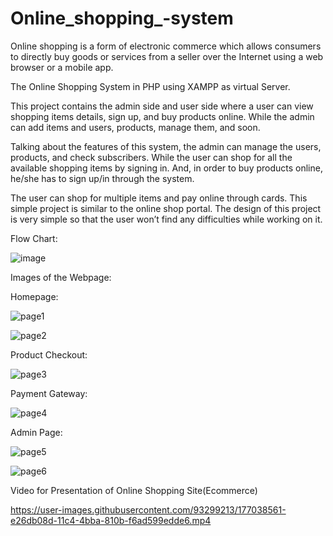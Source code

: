 # Online_shopping_-system
Online shopping is a form of electronic commerce which allows consumers to directly buy goods or services from a seller over the Internet using a web browser or a mobile app.

The Online Shopping System in PHP using XAMPP as virtual Server.

This project contains the admin side and user side where a user can view shopping items details, sign up, and buy products online. While the admin can add items and users, products, manage them, and soon.

Talking about the features of this system, the admin can manage the users, products, and check subscribers. While the user can shop for all the available shopping items by signing in. And, in order to buy products online, he/she has to sign up/in through the system.

The user can shop for multiple items and pay online through cards. This simple project is similar to the online shop portal. The design of this project is very simple so that the user won’t find any difficulties while working on it.

Flow Chart:

![image](https://user-images.githubusercontent.com/93299213/177050393-4d4723a4-9820-44d6-9659-871a51b9c3b6.png)


Images of the Webpage:

Homepage:

![page1](https://user-images.githubusercontent.com/93299213/177035617-2f2e3231-bfb2-4dd4-acda-3d7a942cce1d.png)


![page2](https://user-images.githubusercontent.com/93299213/177035621-70b259ae-74e3-43b6-a686-c29c96b8a98b.png)

Product Checkout:

![page3](https://user-images.githubusercontent.com/93299213/177035626-e786e874-3d7c-4db7-9c49-9d5d4519cc08.png)

Payment Gateway:

![page4](https://user-images.githubusercontent.com/93299213/177035630-bf3df248-07e3-4916-a1de-b632ae05fe60.png)

Admin Page:

![page5](https://user-images.githubusercontent.com/93299213/177035635-59554a20-1f79-40f3-beeb-7cc980ab2525.png)


![page6](https://user-images.githubusercontent.com/93299213/177035642-7230afd3-9181-4c14-897a-9dcd86f08024.png)

 
 Video for Presentation of Online Shopping Site(Ecommerce)
 
 
 https://user-images.githubusercontent.com/93299213/177038561-e26db08d-11c4-4bba-810b-f6ad599edde6.mp4




